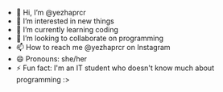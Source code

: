 - 👋 Hi, I’m @yezhaprcr
- 👀 I’m interested in new things
- 🌱 I’m currently learning coding
- 💞️ I’m looking to collaborate on programming
- 📫 How to reach me @yezhaprcr on Instagram
- 😄 Pronouns: she/her
- ⚡ Fun fact: I'm an IT student who doesn't know much about programming :>

<!---
yezhaprcr/yezhaprcr is a ✨ special ✨ repository because its `README.md` (this file) appears on your GitHub profile.
You can click the Preview link to take a look at your changes.
--->
